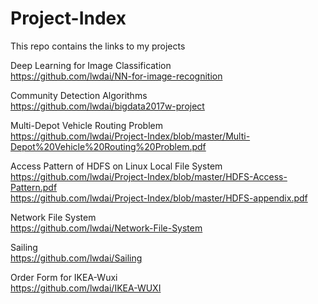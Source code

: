 # Project-Index
This repo contains the links to my projects

Deep Learning for Image Classification  
https://github.com/lwdai/NN-for-image-recognition  

Community Detection Algorithms  
https://github.com/lwdai/bigdata2017w-project  

Multi-Depot Vehicle Routing Problem  
https://github.com/lwdai/Project-Index/blob/master/Multi-Depot%20Vehicle%20Routing%20Problem.pdf  

Access Pattern of HDFS on Linux Local File System  
https://github.com/lwdai/Project-Index/blob/master/HDFS-Access-Pattern.pdf  
https://github.com/lwdai/Project-Index/blob/master/HDFS-appendix.pdf  

Network File System  
https://github.com/lwdai/Network-File-System  

Sailing  
https://github.com/lwdai/Sailing  

Order Form for IKEA-Wuxi  
https://github.com/lwdai/IKEA-WUXI  
